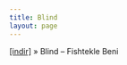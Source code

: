 ```yaml
---
title: Blind
layout: page
---
```


<a href="https://cloud.mail.ru/public/1fad9be31e9d/Blind%20-%20Fishtekle%20Beni" target="_blank">[indir]</a>  »  Blind &#8211; Fishtekle Beni
